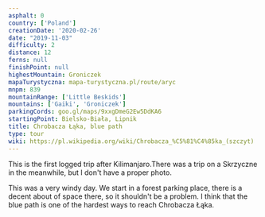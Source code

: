 ```yaml
---
asphalt: 0
country: ['Poland']
creationDate: '2020-02-26'
date: "2019-11-03"
difficulty: 2
distance: 12
ferns: null
finishPoint: null
highestMountain: Groniczek
mapaTurystyczna: mapa-turystyczna.pl/route/aryc
mnpm: 839
mountainRange: ['Little Beskids']
mountains: ['Gaiki', 'Groniczek']
parkingCords: goo.gl/maps/9xxgDmeG2Ew5DdKA6
startingPoint: Bielsko-Biała, Lipnik
title: Chrobacza Łąka, blue path
type: tour
wiki: https://pl.wikipedia.org/wiki/Chrobacza_%C5%81%C4%85ka_(szczyt)
---
```


This is the first logged trip after Kilimanjaro.There was a trip on a Skrzyczne in the meanwhile, but I don't have a proper photo.

This was a very windy day. We start in a forest parking place, there is a decent about of space there, so it shouldn't be a problem. I think that the blue path is one of the hardest ways to reach Chrobacza Łąka.
